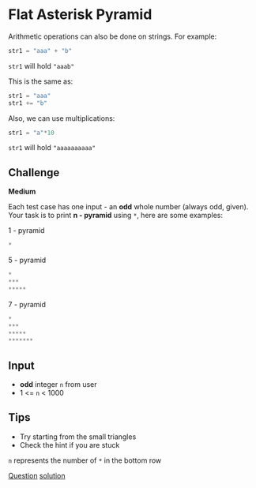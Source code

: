# Flat Asterisk Pyramid

Arithmetic operations can also be done on strings. For example:

```python
str1 = "aaa" + "b"
```

`str1` will hold `"aaab"`

This is the same as:

```python
str1 = "aaa"
str1 += "b"
```

Also, we can use multiplications:

```python
str1 = "a"*10
```

`str1` will hold `"aaaaaaaaaa"`

## Challenge

**Medium**

Each test case has one input - an **odd** whole number (always odd, given). Your task is to print **n - pyramid** using `*`, here are some examples:

1 - pyramid

```python
*
```

5 - pyramid

```python
*
***
*****
```

7 - pyramid

```python
*
***
*****
*******
```

## Input

* **odd** integer `n` from user
* 1 <= `n` < 1000

## Tips

* Try starting from the small triangles
* Check the hint if you are stuck 

`n` represents the number of  `*` in the bottom row

[Question](q.py) [solution](solution.py)

